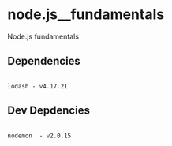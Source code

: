 # node.js__fundamentals
 Node.js fundamentals

## Dependencies 
```

lodash - v4.17.21 

```
## Dev Depdencies 
```

nodemon  - v2.0.15

```